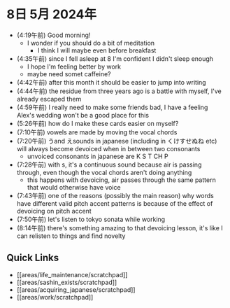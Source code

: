 # 8日 5月 2024年
- (4:19午前) Good morning!
  - I wonder if you should do a bit of meditation
    - I think I will maybe even before breakfast
- (4:35午前) since I fell asleep at 8 I'm confident I didn't sleep enough
  - I hope I'm feeling better by work
  - maybe need somet caffeine?
- (4:42午前) after this month it should be easier to jump into writing
- (4:44午前) the residue from three years ago is a battle with myself, I've already escaped them
- (4:59午前) I really need to make some friends bad, I have a feeling Alex's wedding won't be a good place for this
- (5:26午前) how do I make these cards easier on myself?
- (7:10午前) vowels are made by moving the vocal chords
- (7:20午前) うand えsounds in japanese (including in くけすせぬね etc) will always become devoiced when in between two consonants
  - unvoiced consonants in japanese are K S T CH P
- (7:28午前) with s, it's a continuous sound because air is passing through, even though the vocal chords aren't doing anything
  - this happens with devoicing, air passes through the same pattern that would otherwise have voice
- (7:43午前) one of the reasons (possibly the main reason) why words have different valid pitch accent patterns is because of the effect of devoicing on pitch accent
- (7:50午前) let's listen to tokyo sonata while working
- (8:14午前) there's something amazing to that devoicing lesson, it's like I can relisten to things and find novelty










 



## Quick Links
- [[areas/life_maintenance/scratchpad]]
- [[areas/sashin_exists/scratchpad]]
- [[areas/acquiring_japanese/scratchpad]]
- [[areas/work/scratchpad]]
